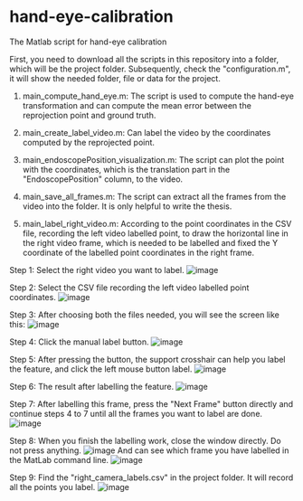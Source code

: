 # hand-eye-calibration
The Matlab script for hand-eye calibration

First, you need to download all the scripts in this repository into a folder, which will be the project folder. Subsequently, check the "configuration.m", it will show the needed folder, file or data for the project.

1. main_compute_hand_eye.m:
The script is used to compute the hand-eye transformation and can compute the mean error between the reprojection point and ground truth.

2. main_create_label_video.m:
Can label the video by the coordinates computed by the reprojected point.

3. main_endoscopePosition_visualization.m:
The script can plot the point with the coordinates, which is the translation part in the "EndoscopePosition" column, to the video.

4. main_save_all_frames.m:
The script can extract all the frames from the video into the folder. It is only helpful to write the thesis.

5. main_label_right_video.m:
According to the point coordinates in the CSV file, recording the left video labelled point, to draw the horizontal line in the right video frame, which is needed to be labelled and fixed the Y coordinate of the labelled point coordinates in the right frame.

Step 1:
Select the right video you want to label.
![image](https://github.com/user-attachments/assets/80b2b2ba-3f92-4e83-ade3-b5463b157b7e)

Step 2:
Select the CSV file recording the left video labelled point coordinates.
![image](https://github.com/user-attachments/assets/0d6b1a8d-9bbf-49be-aa63-82730729a134)

Step 3:
After choosing both the files needed, you will see the screen like this:
![image](https://github.com/user-attachments/assets/d1631b74-07d6-405b-978d-b773d260e4ff)

Step 4:
Click the manual label button.
![image](https://github.com/user-attachments/assets/fa2c45a6-2722-44e3-bd22-d0a364e3d6e3)

Step 5:
After pressing the button, the support crosshair can help you label the feature, and click the left mouse button label.
![image](https://github.com/user-attachments/assets/3dcca288-4230-430d-b64c-3816d5188e03)

Step 6:
The result after labelling the feature.
![image](https://github.com/user-attachments/assets/e4888b9e-0caf-43da-b5e1-a4dfd3ad8b5d)

Step 7:
After labelling this frame, press the "Next Frame" button directly and continue steps 4 to 7 until all the frames you want to label are done.
![image](https://github.com/user-attachments/assets/d531b07a-fafb-47a3-a85b-0328959d4f1a)

Step 8:
When you finish the labelling work, close the window directly. Do not press anything.
![image](https://github.com/user-attachments/assets/036f3a62-acfe-4596-b0cd-a9dd4170f20b)
And can see which frame you have labelled in the MatLab command line.
![image](https://github.com/user-attachments/assets/01fff6dd-461c-4822-b254-a47b9a8e1912)

Step 9:
Find the "right_camera_labels.csv" in the project folder. It will record all the points you label.
![image](https://github.com/user-attachments/assets/0228dea7-0a30-49f2-af09-c61a75b55784)







